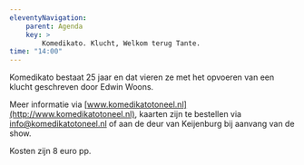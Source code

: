```yaml
---
eleventyNavigation:
    parent: Agenda
    key: >
        Komedikato. Klucht, Welkom terug Tante.
time: "14:00"
---
```


Komedikato bestaat 25 jaar en dat vieren ze met het opvoeren van een klucht geschreven door Edwin Woons.

Meer informatie via [www.komedikatotoneel.nl](http://www.komedikatotoneel.nl), kaarten zijn te bestellen via [info@komedikatotoneel.nl](mailto:info@komedikatotoneel.nl) of aan de deur van Keijenburg bij aanvang van de show.

Kosten zijn 8 euro pp.
